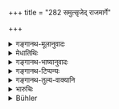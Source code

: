 +++
title = "282 समुत्सृजेद् राजमार्गे"

+++

<details><summary>गङ्गानथ-मूलानुवादः</summary>

If one throws filth upon the public road, except in dire necessity,—he shall pay two Kārṣāpaṇas and clean the filth immediately.—(282)
</details>

<details><summary>मेधातिथिः</summary>

**राजमार्गे** ग्रामनगरे रथ्यायाम् **अमेध्यं** मूत्रपुरीषं **समुत्सृजेद्** अन्यतो वानीय चण्डालादिर् निक्षिपेत् । **अनापदि** आपद्वेगेनात्यर्थम् उक्तं भवति । चण्डालादेर् मूल्यं दत्वापासयेत् स्वयं वान्यासंभवे ॥ ९.२८२ ॥
</details>

<details><summary>गङ्गानथ-भाष्यानुवादः</summary>

‘*Public road*’—the road in the village or town.

‘*Filth*’—urine or excreta.

‘*Throws*’—gets carried and deposited by a ‘*Cāṇḍala*.’

‘*Except in dire necessity*’—*i.e*., when he cannot check the force of his evacuation.

He shall have the filth removed either by a hired *Cāṇḍāla*, or clean it himself.—(282)
</details>

<details><summary>गङ्गानथ-टिप्पन्यः</summary>

This verse is quoted in *Vivādaratnākara* (p. 221);—in
*Vyavahāramayūkha* (p. 97);—in *Parāśaramādhava* (Vyavahāra, p. 279);—in
*Aparārka* (p. 765);—in *Vivādacintāmaṇi* (Calcutta, p. 63);—and in
*Vīramitrodaya* (Vyavahāra 143b).
</details>

<details><summary>गङ्गानथ-तुल्य-वाक्यानि</summary>

**(verses 9.282-283)  
**

*Viṣṇu* (5.106-107).—‘If one defiles the highway, or a garden, or the
water, he shall be fined a hundred *Paṇas*; and he must remove the filth.’

*Kātyāyana* (Vivādaratnākara, p. 222).—‘If one defiles with an unclean
substance, a tank or a garden or a watering place, he should be made to remove the filth and pay the first amercement.’
</details>

<details><summary>भारुचिः</summary>

कार्षापणपरिमाणं व्याख्यातम् ॥ ९.२८२ ॥
</details>

<details><summary>Bühler</summary>

282	But he who, except in a case of extreme necessity, drops filth on the king's high-road, shall pay two karshapanas and immediately remove (that) filth.
</details>
